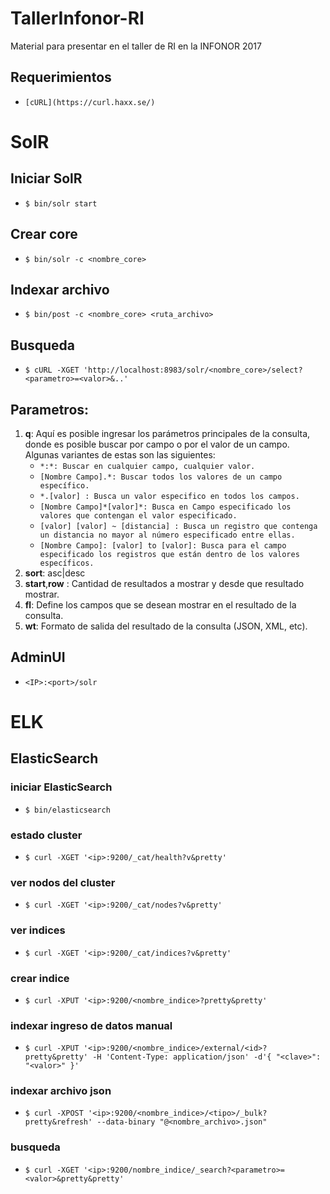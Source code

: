 # TallerInfonor-RI
Material para presentar en el taller de RI en la INFONOR 2017

## Requerimientos
+     [cURL](https://curl.haxx.se/)

# SolR

## Iniciar SolR
+ `$ bin/solr start`

## Crear core
+ `$ bin/solr -c <nombre_core>`

## Indexar archivo
+ `$ bin/post -c <nombre_core> <ruta_archivo>`

## Busqueda 
+ `$ cURL -XGET 'http://localhost:8983/solr/<nombre_core>/select?<parametro>=<valor>&..'`

## Parametros:

1.	**q**: Aquí es posible ingresar los parámetros principales de la consulta, donde es posible buscar por campo o por el valor de un campo. Algunas variantes de estas son las siguientes:
      + `*:*: Buscar en cualquier campo, cualquier valor.`
      + `[Nombre Campo].*: Buscar todos los valores de un campo específico.`
      + `*.[valor] : Busca un valor especifico en todos los campos.`
      + `[Nombre Campo]*[valor]*: Busca en Campo especificado los valores que contengan el valor especificado.`
      + `[valor] [valor] ~ [distancia] : Busca un registro que contenga un distancia no mayor al número especificado entre ellas.`
      + `[Nombre Campo]: [valor] to [valor]: Busca para el campo especificado los registros que están dentro de los valores específicos.`
2.	**sort**: asc|desc
3.	**start**,**row** : Cantidad de resultados a mostrar y desde que resultado mostrar.
4.	**fl**: Define los campos que se desean mostrar en el resultado de la consulta.
5.	**wt**: Formato de salida del resultado de la consulta (JSON, XML, etc).

## AdminUI
+ `<IP>:<port>/solr`

  

# ELK

## ElasticSearch

### iniciar ElasticSearch
+ `$ bin/elasticsearch`

### estado cluster
+ `$ curl -XGET '<ip>:9200/_cat/health?v&pretty'`
  
### ver nodos del cluster
+ `$ curl -XGET '<ip>:9200/_cat/nodes?v&pretty'`

### ver indices
+ `$ curl -XGET '<ip>:9200/_cat/indices?v&pretty'`

### crear indice
+ `$ curl -XPUT '<ip>:9200/<nombre_indice>?pretty&pretty'`
  
### indexar ingreso de datos manual

+ `$ curl -XPUT '<ip>:9200/<nombre_indice>/external/<id>?pretty&pretty' -H 'Content-Type: application/json' -d'{ "<clave>": "<valor>" }'`

### indexar archivo json
+ `$ curl -XPOST '<ip>:9200/<nombre_indice>/<tipo>/_bulk?pretty&refresh' --data-binary "@<nombre_archivo>.json"`
  
### busqueda 
+ `$ curl -XGET '<ip>:9200/nombre_indice/_search?<parametro>=<valor>&pretty&pretty'`



